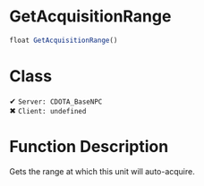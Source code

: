 # GetAcquisitionRange
```js
float GetAcquisitionRange()
```
# Class
✔ `Server: CDOTA_BaseNPC`  
✖ `Client: undefined`  

# Function Description
Gets the range at which this unit will auto-acquire.
